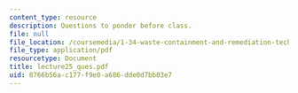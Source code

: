 ```yaml
---
content_type: resource
description: Questions to ponder before class.
file: null
file_location: /coursemedia/1-34-waste-containment-and-remediation-technology-spring-2004/8766b56ac177f9e0a686dde0d7bb03e7_lecture25_ques.pdf
file_type: application/pdf
resourcetype: Document
title: lecture25_ques.pdf
uid: 8766b56a-c177-f9e0-a686-dde0d7bb03e7
---
```

